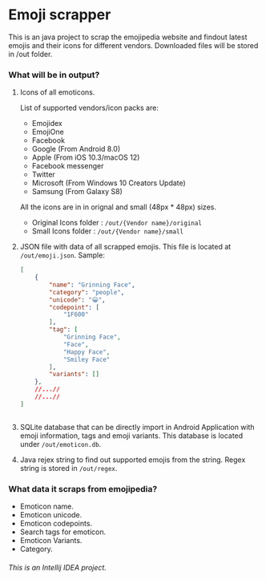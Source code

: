 # Emoji scrapper

This is an java project to scrap the emojipedia website and findout latest emojis and their icons for different vendors. Downloaded files will be stored in /out folder.

### What will be in output?

1. Icons of all emoticons.

    List of supported vendors/icon packs are:
    - Emojidex
    - EmojiOne
    - Facebook
    - Google (From Android 8.0)
    - Apple (From iOS 10.3/macOS 12)
    - Facebook messenger
    - Twitter
    - Microsoft (From Windows 10 Creators Update)
    - Samsung (From Galaxy S8)

    All the icons are in in orignal and small (48px * 48px) sizes.
    - Original Icons folder : `/out/{Vendor name}/original`
    - Small Icons folder : `/out/{Vendor name}/small`

2. JSON file with data of all scrapped emojis. This file is located at `/out/emoji.json`.
	Sample:
	```json
	[
		{
			"name": "Grinning Face",
			"category": "people",
			"unicode": "😀",
			"codepoint": [
			    "1F600"
			],
			"tag": [
				"Grinning Face",
				"Face",
				"Happy Face",
				"Smiley Face"
			],
			"variants": []
		},
  		//...//
 		//...//
	]
 		
	```
3. SQLite database that can be directly import in Android Application with emoji information, tags and emoji variants. This database is located under `/out/emoticon.db`.

4. Java rejex string to find  out supported emojis from the string. Regex string is stored in `/out/regex`.

### What data it scraps from emojipedia?

- Emoticon name.
- Emoticon unicode.
- Emoticon codepoints.
- Search tags for emoticon.
- Emoticon Variants.
- Category.


###### This is an Intellij IDEA project.


